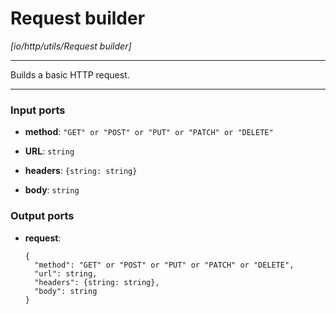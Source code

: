 # Request builder

_[io/http/utils/Request builder]_

---

Builds a basic HTTP request.<br>

---

### Input ports

* __method__: ` "GET" or "POST" or "PUT" or "PATCH" or "DELETE" `


* __URL__: ` string `


* __headers__: ` {string: string} `


* __body__: ` string `

### Output ports

* __request__: 
    ```
    {
      "method": "GET" or "POST" or "PUT" or "PATCH" or "DELETE",
      "url": string,
      "headers": {string: string},
      "body": string
    }
    ```

